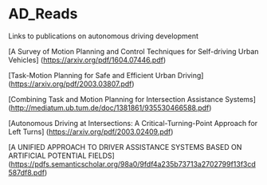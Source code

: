# AD_Reads
Links to publications on autonomous driving development

[A Survey of Motion Planning and Control Techniques for Self-driving Urban Vehicles]
(https://arxiv.org/pdf/1604.07446.pdf)

[Task-Motion Planning for Safe and Efficient Urban Driving]
(https://arxiv.org/pdf/2003.03807.pdf)

[Combining Task and Motion Planning for Intersection Assistance Systems]
(http://mediatum.ub.tum.de/doc/1381861/935530466588.pdf)

[Autonomous Driving at Intersections: A Critical-Turning-Point Approach for Left Turns]
(https://arxiv.org/pdf/2003.02409.pdf)

[A UNIFIED APPROACH TO DRIVER ASSISTANCE SYSTEMS BASED ON
ARTIFICIAL POTENTIAL FIELDS]
(https://pdfs.semanticscholar.org/98a0/9fdf4a235b73713a2702799f13f3cd587df8.pdf)
